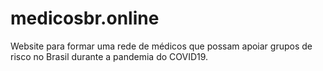 # medicosbr.online
Website para formar uma rede de médicos que possam apoiar grupos de risco no Brasil durante a pandemia do COVID19.

